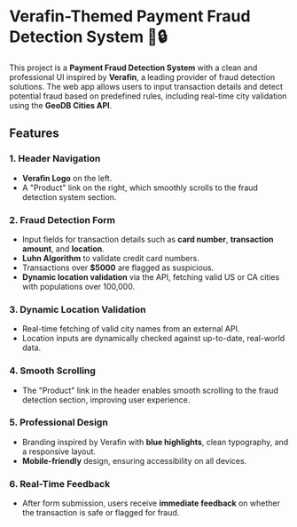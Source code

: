 # Verafin-Themed Payment Fraud Detection System 💼🔒

This project is a **Payment Fraud Detection System** with a clean and professional UI inspired by **Verafin**, a leading provider of fraud detection solutions. The web app allows users to input transaction details and detect potential fraud based on predefined rules, including real-time city validation using the **GeoDB Cities API**.

## Features

### 1. Header Navigation
- **Verafin Logo** on the left.
- A "Product" link on the right, which smoothly scrolls to the fraud detection system section.

### 2. Fraud Detection Form
- Input fields for transaction details such as **card number**, **transaction amount**, and **location**.
- **Luhn Algorithm** to validate credit card numbers.
- Transactions over **$5000** are flagged as suspicious.
- **Dynamic location validation** via the API, fetching valid US or CA cities with populations over 100,000.

### 3. Dynamic Location Validation
- Real-time fetching of valid city names from an external API.
- Location inputs are dynamically checked against up-to-date, real-world data.

### 4. Smooth Scrolling
- The "Product" link in the header enables smooth scrolling to the fraud detection section, improving user experience.

### 5. Professional Design
- Branding inspired by Verafin with **blue highlights**, clean typography, and a responsive layout.
- **Mobile-friendly** design, ensuring accessibility on all devices.

### 6. Real-Time Feedback
- After form submission, users receive **immediate feedback** on whether the transaction is safe or flagged for fraud.
